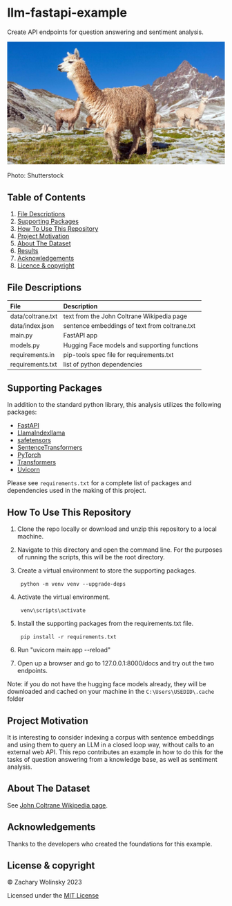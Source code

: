 # llm-fastapi-example

Create API endpoints for question answering and sentiment analysis.

<p align="center">
<img src="images/llama.jpg" width=600>
<p/>

Photo: Shutterstock

## Table of Contents
1. [File Descriptions](#files)
2. [Supporting Packages](#packages)
3. [How To Use This Repository](#howto)
4. [Project Motivation](#motivation)
5. [About The Dataset](#data)
6. [Results](#results)
7. [Acknowledgements](#acknowledgements)
8. [Licence & copyright](#license)

## File Descriptions <a name="files"></a>
| File | Description |
| :--- | :--- |
| data/coltrane.txt | text from the John Coltrane Wikipedia page |
| data/index.json | sentence embeddings of text from coltrane.txt |
| main.py | FastAPI app |
| models.py | Hugging Face models and supporting functions |
| requirements.in | pip-tools spec file for requirements.txt |
| requirements.txt | list of python dependencies |

## Supporting Packages <a name="packages"></a>
In addition to the standard python library, this analysis utilizes the following packages:
- [FastAPI](https://fastapi.tiangolo.com/)
- [LlamaIndexllama](https://gpt-index.readthedocs.io/en/latest/index.html)
- [safetensors](https://github.com/huggingface/safetensors)
- [SentenceTransformers](https://www.sbert.net/)
- [PyTorch](https://pytorch.org/)
- [Transformers](https://pypi.org/project/transformers/)
- [Uvicorn](https://www.uvicorn.org/)

Please see `requirements.txt` for a complete list of packages and dependencies used in the making of this project.

## How To Use This Repository <a name="howto"></a>
1. Clone the repo locally or download and unzip this repository to a local machine.
2. Navigate to this directory and open the command line. For the purposes of running the scripts, this will be the root directory.
3. Create a virtual environment to store the supporting packages.

        python -m venv venv --upgrade-deps

4. Activate the virtual environment.

        venv\scripts\activate

5. Install the supporting packages from the requirements.txt file.

        pip install -r requirements.txt
        
6. Run "uvicorn main:app --reload"

7. Open up a browser and go to 127.0.0.1:8000/docs and try out the two endpoints.
       
Note: if you do not have the hugging face models already, they will be downloaded and cached on your machine in the `C:\Users\USEDID\.cache` folder

## Project Motivation <a name="motivation"></a>
It is interesting to consider indexing a corpus with sentence embeddings and using them to query an LLM in a closed loop way, without calls to an external web API. This repo contributes an example in how to do this for the tasks of question answering from a knowledge base, as well as sentiment analysis.

## About The Dataset <a name="data"></a>
 See [John Coltrane Wikipedia page](https://en.wikipedia.org/wiki/John_Coltrane).

## Acknowledgements <a name="acknowledgements"></a>
Thanks to the developers who created the foundations for this example.

## License & copyright <a name="license"></a>
© Zachary Wolinsky 2023

Licensed under the [MIT License](LICENSE.txt)
